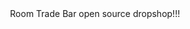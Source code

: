 <center>Room Trade Bar open source dropshop!!!</center>

<!---
RoomTradeBarOfficial/RoomTradeBarOfficial is a ✨ special ✨ repository because its `README.md` (this file) appears on your GitHub profile.
You can click the Preview link to take a look at your changes.
--->
